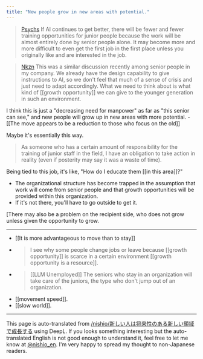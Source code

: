 ```yaml
---
title: "New people grow in new areas with potential."
---
```


> [Psychs](https://x.com/Psychs/status/1899716267172614162) If AI continues to get better, there will be fewer and fewer training opportunities for junior people because the work will be almost entirely done by senior people alone. It may become more and more difficult to even get the first job in the first place unless you originally like and are interested in the job.

> [Nkzn](https://x.com/Nkzn/status/1900005201853243598) This was a similar discussion recently among senior people in my company. We already have the design capability to give instructions to AI, so we don't feel that much of a sense of crisis and just need to adapt accordingly. What we need to think about is what kind of [[growth opportunity]] we can give to the younger generation in such an environment.

I think this is just a "decreasing need for manpower" as far as "this senior can see," and new people will grow up in new areas with more potential.
    - [[The move appears to be a reduction to those who focus on the old]]

Maybe it's essentially this way.
> As someone who has a certain amount of responsibility for the training of junior staff in the field, I have an obligation to take action in reality (even if posterity may say it was a waste of time).

Being tied to this job, it's like, "How do I educate them [[in this area]]?"
- The organizational structure has become trapped in the assumption that work will come from senior people and that growth opportunities will be provided within this organization.
- If it's not there, you'll have to go outside to get it.

[There may also be a problem on the recipient side, who does not grow unless given the opportunity to grow.

---
- [[It is more advantageous to move than to stay]]
- >  I see why some people change jobs or leave because [[growth opportunity]] is scarce in a certain environment [[growth opportunity is a resource]].
- >   [[LLM Unemployed]]
The seniors who stay in an organization will take care of the juniors, the type who don't jump out of an organization.
- [[movement speed]].
- [[slow world]].

---
This page is auto-translated from [/nishio/新しい人は将来性のある新しい領域で成長する](https://scrapbox.io/nishio/新しい人は将来性のある新しい領域で成長する) using DeepL. If you looks something interesting but the auto-translated English is not good enough to understand it, feel free to let me know at [@nishio_en](https://twitter.com/nishio_en). I'm very happy to spread my thought to non-Japanese readers.